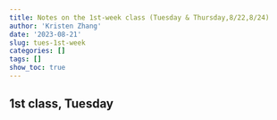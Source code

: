 ```yaml
---
title: Notes on the 1st-week class (Tuesday & Thursday,8/22,8/24)
author: 'Kristen Zhang'
date: '2023-08-21'
slug: tues-1st-week
categories: []
tags: []
show_toc: true
---
```


## 1st class, Tuesday

